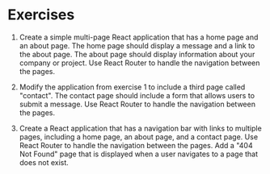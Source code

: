# Exercises

1. Create a simple multi-page React application that has a home page and an about page. The home page should display a message and a link to the about page. The about page should display information about your company or project. Use React Router to handle the navigation between the pages.

2. Modify the application from exercise 1 to include a third page called "contact". The contact page should include a form that allows users to submit a message. Use React Router to handle the navigation between the pages.

3. Create a React application that has a navigation bar with links to multiple pages, including a home page, an about page, and a contact page. Use React Router to handle the navigation between the pages. Add a "404 Not Found" page that is displayed when a user navigates to a page that does not exist.
